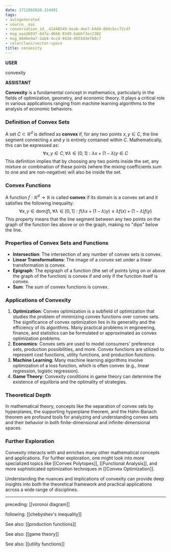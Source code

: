 ```yaml
---
date: 1712982020.314491
tags:
- autogenerated
- source__oai
- conversation_id__41448549-beab-4ee7-b4d4-0b0cbcc72cdf
- msg_aaa26937-6d7a-4666-93d9-babbf3ec2302
- msg_6846e9a7-2ab4-4ccd-9438-005593ef88c7
- colorclass/vector-space
title: convexity
---
```


**USER**

convexity


**ASSISTANT**

**Convexity** is a fundamental concept in mathematics, particularly in the fields of optimization, geometry, and economic theory. It plays a critical role in various applications ranging from machine learning algorithms to the analysis of economic behaviors.

### Definition of Convex Sets
A set $C \subset \mathbb{R}^d$ is defined as **convex** if, for any two points $x, y \in C$, the line segment connecting $x$ and $y$ is entirely contained within $C$. Mathematically, this can be expressed as:
$$
\forall x, y \in C, \forall \lambda \in [0, 1]: \lambda x + (1-\lambda)y \in C
$$
This definition implies that by choosing any two points inside the set, any mixture or combination of these points (where the mixing coefficients sum to one and are non-negative) will also be inside the set.

### Convex Functions
A function $f: \mathbb{R}^d \to \mathbb{R}$ is called **convex** if its domain is a convex set and it satisfies the following inequality:
$$
\forall x, y \in \text{dom}(f), \forall \lambda \in [0, 1]: f(\lambda x + (1-\lambda)y) \leq \lambda f(x) + (1-\lambda)f(y)
$$
This property means that the line segment between any two points on the graph of the function lies above or on the graph, making no "dips" below the line.

### Properties of Convex Sets and Functions
- **Intersection**: The intersection of any number of convex sets is convex.
- **Linear Transformations**: The image of a convex set under a linear transformation is convex.
- **Epigraph**: The epigraph of a function (the set of points lying on or above the graph of the function) is convex if and only if the function itself is convex.
- **Sum**: The sum of convex functions is convex.

### Applications of Convexity
1. **Optimization**: Convex optimization is a subfield of optimization that studies the problem of minimizing convex functions over convex sets. The significance of convex optimization lies in its generality and the efficiency of its algorithms. Many practical problems in engineering, finance, and statistics can be formulated or approximated as convex optimization problems.
2. **Economics**: Convex sets are used to model consumers' preference sets, production possibilities, and more. Convex functions are utilized to represent cost functions, utility functions, and production functions.
3. **Machine Learning**: Many machine learning algorithms involve optimization of a loss function, which is often convex (e.g., linear regression, logistic regression).
4. **Game Theory**: Convexity conditions in game theory can determine the existence of equilibria and the optimality of strategies.

### Theoretical Depth
In mathematical theory, concepts like the separation of convex sets by hyperplanes, the supporting hyperplane theorem, and the Hahn-Banach theorem are profound tools for analyzing and understanding convex sets and their behavior in both finite-dimensional and infinite-dimensional spaces.

### Further Exploration
Convexity interacts with and enriches many other mathematical concepts and applications. For further exploration, one might look into more specialized topics like [[Convex Polytopes]], [[Functional Analysis]], and more sophisticated optimization techniques in [[Convex Optimization]].

Understanding the nuances and implications of convexity can provide deep insights into both the theoretical framework and practical applications across a wide range of disciplines.


---

preceding: [[voronoi diagram]]  


following: [[chebyshev's inequality]]

See also: [[production functions]]


See also: [[game theory]]


See also: [[utility functions]]